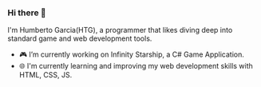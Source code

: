 ### Hi there 👋

I'm Humberto Garcia(HTG), a programmer that likes diving deep into standard game and web development tools.

 - :video_game: I’m currently working on Infinity Starship, a C# Game Application.
 - :globe_with_meridians: I'm currently learning and improving my web development skills with HTML, CSS, JS.

<!--
**HumbertoGarciaJr/HumbertoGarciaJr** is a ✨ _special_ ✨ repository because its `README.md` (this file) appears on your GitHub profile.

Here are some ideas to get you started:

- 🔭 I’m currently working on ...
- 🌱 I’m currently learning ...
- 👯 I’m looking to collaborate on ...
- 🤔 I’m looking for help with ...
- 💬 Ask me about ...
- 📫 How to reach me: ...
- 😄 Pronouns: ...
- ⚡ Fun fact: ...
-->
